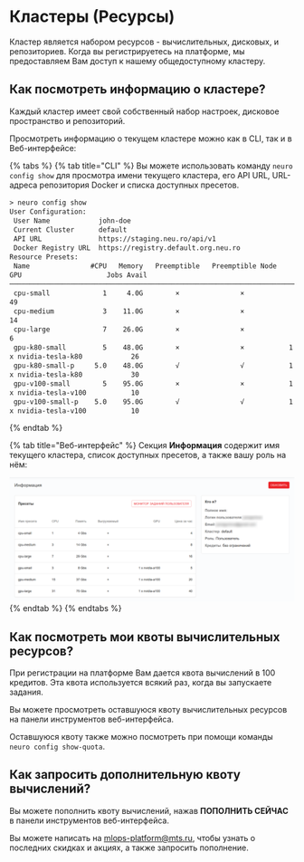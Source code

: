 # Кластеры (Ресурсы)

Кластер является набором ресурсов - вычислительных, дисковых, и репозиториев. Когда вы регистрируетесь на платформе, мы предоставляем Вам доступ к нашему общедоступному кластеру.&#x20;

## **Как посмотреть информацию о кластере?**

Каждый кластер имеет свой собственный набор настроек, дисковое пространство и репозиторий.

Просмотреть информацию о текущем кластере можно как в CLI, так и в Веб-интерфейсе:

{% tabs %}
{% tab title="CLI" %}
Вы можете использовать команду `neuro config show` для просмотра имени текущего кластера, его API URL, URL-адреса репозитория Docker и списка доступных пресетов.

```
> neuro config show
User Configuration:
 User Name            john-doe
 Current Cluster      default
 API URL              https://staging.neu.ro/api/v1
 Docker Registry URL  https://registry.default.org.neu.ro
Resource Presets:
 Name               #CPU   Memory   Preemptible   Preemptible Node   GPU                     Jobs Avail
────────────────────────────────────────────────────────────────────────────────────────────────────────
 cpu-small             1     4.0G        ×               ×                                           49
 cpu-medium            3    11.0G        ×               ×                                           14
 cpu-large             7    26.0G        ×               ×                                            6
 gpu-k80-small         5    48.0G        ×               ×           1 x nvidia-tesla-k80            26
 gpu-k80-small-p     5.0    48.0G        √               √           1 x nvidia-tesla-k80            30
 gpu-v100-small        5    95.0G        ×               ×           1 x nvidia-tesla-v100           10
 gpu-v100-small-p    5.0    95.0G        √               √           1 x nvidia-tesla-v100           10
```
{% endtab %}

{% tab title="Веб-интерфейс" %}
Секция **Информация** содержит имя текущего кластера, список доступных пресетов, а также вашу роль на нём:

![](<../../.gitbook/assets/image (7).png>)
{% endtab %}
{% endtabs %}

## **Как посмотреть мои квоты вычислительных ресурсов?**

При регистрации на платформе Вам дается квота вычислений в 100 кредитов. Эта квота используется всякий раз, когда вы запускаете задания.

Вы можете просмотреть оставшуюся квоту вычислительных ресурсов на панели инструментов веб-интерфейса.

Оставшуюся квоту также можно посмотреть при помощи команды `neuro config show-quota`.

## Как запросить дополнительную квоту вычислений?

Вы можете пополнить квоту вычислений, нажав **ПОПОЛНИТЬ СЕЙЧАС** в панели инструментов веб-интерфейса.

Вы можете написать на  [mlops-platform@mts.ru](mailto:mlops-platform@mts.ru), чтобы узнать о последних скидках и акциях, а также запросить пополнение.
